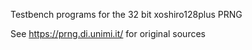 Testbench programs for the 32 bit xoshiro128plus PRNG

See https://prng.di.unimi.it/ for original sources
